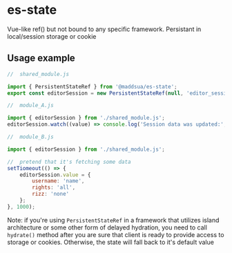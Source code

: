 # es-state

Vue-like ref() but not bound to any specific framework. Persistant in local/session storage or cookie

## Usage example

```javascript
//	shared_module.js

import { PersistentStateRef } from '@maddsua/es-state';
export const editorSession = new PersistentStateRef(null, 'editor_session_data');
```

```javascript
//	module_A.js

import { editorSession } from './shared_module.js';
editorSession.watch((value) => console.log('Session data was updated:', value));
```


```javascript
//	module_B.js

import { editorSession } from './shared_module.js';

//	pretend that it's fetching some data
setTiomeout(() => {
	editorSession.value = {
		username: 'name',
		rights: 'all',
		rizz: 'none'
	};
}, 1000);
```

Note: if you're using `PersistentStateRef` in a framework that utilizes island architecture or some other form of delayed hydration, you need to call `hydrate()` method after you are sure that client is ready to provide access to storage or cookies.
Otherwise, the state will fall back to it's default value
